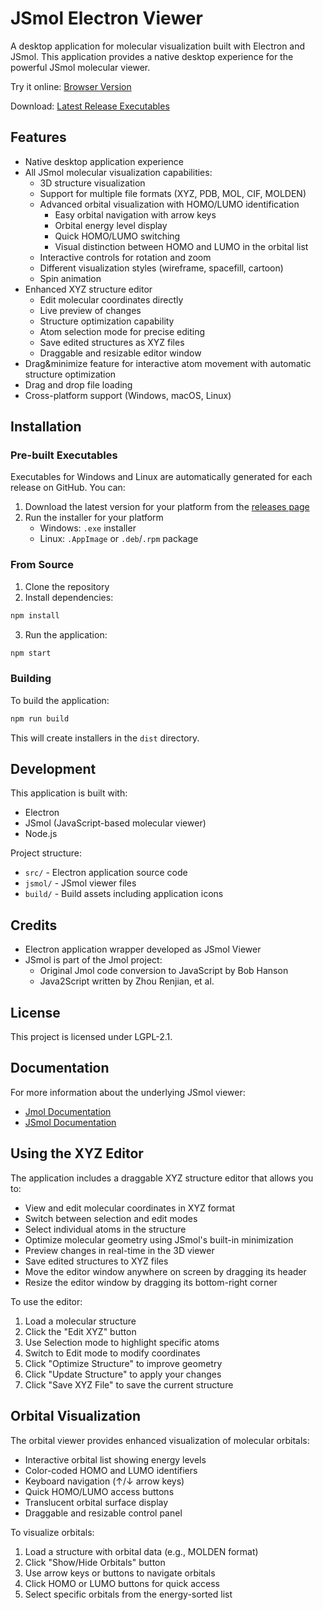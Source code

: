 # JSmol Electron Viewer

A desktop application for molecular visualization built with Electron and JSmol. This application provides a native desktop experience for the powerful JSmol molecular viewer.

Try it online: [Browser Version](https://fkfest.github.io/jsmol_viewer)

Download: [Latest Release Executables](https://github.com/fkfest/jsmol_viewer/releases/latest)

## Features

- Native desktop application experience
- All JSmol molecular visualization capabilities:
  - 3D structure visualization
  - Support for multiple file formats (XYZ, PDB, MOL, CIF, MOLDEN)
  - Advanced orbital visualization with HOMO/LUMO identification
    - Easy orbital navigation with arrow keys
    - Orbital energy level display
    - Quick HOMO/LUMO switching
    - Visual distinction between HOMO and LUMO in the orbital list
  - Interactive controls for rotation and zoom
  - Different visualization styles (wireframe, spacefill, cartoon)
  - Spin animation
- Enhanced XYZ structure editor
  - Edit molecular coordinates directly
  - Live preview of changes
  - Structure optimization capability
  - Atom selection mode for precise editing
  - Save edited structures as XYZ files
  - Draggable and resizable editor window
- Drag&minimize feature for interactive atom movement with automatic structure optimization
- Drag and drop file loading
- Cross-platform support (Windows, macOS, Linux)

## Installation

### Pre-built Executables

Executables for Windows and Linux are automatically generated for each release on GitHub. You can:
1. Download the latest version for your platform from the [releases page](https://github.com/fkfest/jsmol_viewer/releases/latest)
2. Run the installer for your platform
   - Windows: `.exe` installer
   - Linux: `.AppImage` or `.deb`/`.rpm` package

### From Source

1. Clone the repository
2. Install dependencies:
```bash
npm install
```
3. Run the application:
```bash
npm start
```

### Building

To build the application:
```bash
npm run build
```

This will create installers in the `dist` directory.

## Development

This application is built with:
- Electron
- JSmol (JavaScript-based molecular viewer)
- Node.js

Project structure:
- `src/` - Electron application source code
- `jsmol/` - JSmol viewer files
- `build/` - Build assets including application icons

## Credits

- Electron application wrapper developed as JSmol Viewer
- JSmol is part of the Jmol project:
  - Original Jmol code conversion to JavaScript by Bob Hanson
  - Java2Script written by Zhou Renjian, et al.

## License

This project is licensed under LGPL-2.1.

## Documentation

For more information about the underlying JSmol viewer:
- [Jmol Documentation](http://jmol.sourceforge.net)
- [JSmol Documentation](http://jsmol.sourceforge.net)

## Using the XYZ Editor

The application includes a draggable XYZ structure editor that allows you to:
- View and edit molecular coordinates in XYZ format
- Switch between selection and edit modes
- Select individual atoms in the structure
- Optimize molecular geometry using JSmol's built-in minimization
- Preview changes in real-time in the 3D viewer 
- Save edited structures to XYZ files
- Move the editor window anywhere on screen by dragging its header
- Resize the editor window by dragging its bottom-right corner

To use the editor:
1. Load a molecular structure
2. Click the "Edit XYZ" button
3. Use Selection mode to highlight specific atoms
4. Switch to Edit mode to modify coordinates
5. Click "Optimize Structure" to improve geometry
6. Click "Update Structure" to apply your changes
7. Click "Save XYZ File" to save the current structure

## Orbital Visualization

The orbital viewer provides enhanced visualization of molecular orbitals:
- Interactive orbital list showing energy levels
- Color-coded HOMO and LUMO identifiers
- Keyboard navigation (↑/↓ arrow keys)
- Quick HOMO/LUMO access buttons
- Translucent orbital surface display
- Draggable and resizable control panel

To visualize orbitals:
1. Load a structure with orbital data (e.g., MOLDEN format)
2. Click "Show/Hide Orbitals" button
3. Use arrow keys or buttons to navigate orbitals
4. Click HOMO or LUMO buttons for quick access
5. Select specific orbitals from the energy-sorted list